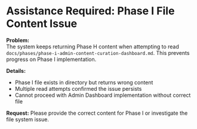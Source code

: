 # Assistance Required: Phase I File Content Issue

**Problem:**  
The system keeps returning Phase H content when attempting to read `docs/phases/phase-i-admin-content-curation-dashboard.md`. This prevents progress on Phase I implementation.

**Details:**
- Phase I file exists in directory but returns wrong content
- Multiple read attempts confirmed the issue persists
- Cannot proceed with Admin Dashboard implementation without correct file

**Request:**
Please provide the correct content for Phase I or investigate the file system issue.
